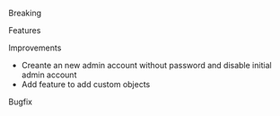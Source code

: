 Breaking

Features

Improvements
- Creante an new admin account without password and disable initial admin account
- Add feature to add custom objects

Bugfix